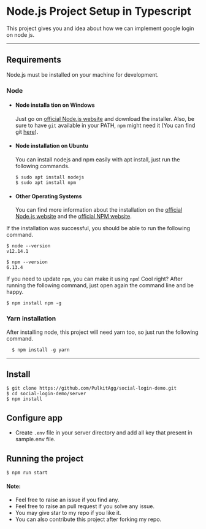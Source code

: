 # Node.js Project Setup in Typescript

This project gives you and idea about how we can implement google login on node js.

---
## Requirements

Node.js must be installed on your machine for development.


### Node
- #### Node installa tion on Windows

  Just go on [official Node.js website](https://nodejs.org/) and download the installer.
Also, be sure to have `git` available in your PATH, `npm` might need it (You can find git [here](https://git-scm.com/)).

- #### Node installation on Ubuntu

  You can install nodejs and npm easily with apt install, just run the following commands.

      $ sudo apt install nodejs
      $ sudo apt install npm

- #### Other Operating Systems
  You can find more information about the installation on the [official Node.js website](https://nodejs.org/) and the [official NPM website](https://npmjs.org/).

If the installation was successful, you should be able to run the following command.

    $ node --version
    v12.14.1

    $ npm --version
    6.13.4

If you need to update `npm`, you can make it using `npm`! Cool right? After running the following command, just open again the command line and be happy.

    $ npm install npm -g

###
### Yarn installation
  After installing node, this project will need yarn too, so just run the following command.

      $ npm install -g yarn

---

## Install

    $ git clone https://github.com/PulkitAgg/social-login-demo.git
    $ cd social-login-demo/server
    $ npm install

## Configure app

- Create `.env` file in your server directory and add all key that present in sample.env file.


## Running the project

    $ npm run start


#### Note:
- Feel free to raise an issue if you find any.
- Feel free to raise an pull request if you solve any issue.
- You may give star to my repo if you like it.
- You can also contribute this project after forking my repo.